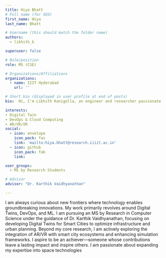 ```yaml
---
title: Hiya Bhatt
# Full name (for SEO)
first_name: Hiya
last_name: Bhatt

# Username (this should match the folder name)
authors:
  - likhith_k

superuser: false

# Role/position
role: MS (CSE)

# Organizations/Affiliations
organizations:
  - name: IIIT Hyderabad
    url: ''

# Short bio (displayed in user profile at end of posts)
bio:  Hi, I'm Likhith Kanigolla, an engineer and researcher passionate about Digital Twins. My research focuses on building smart city solutions, developing Digital Twins, and I am now exploring AR/VR Technologies. Automation is at the core of my approach. Driven by curiosity, I strive to innovate and contribute to space technologies.

interests:
- Digital Twin
- DevOps & Cloud Computing
- AR/VR/XR
social:
  - icon: envelope
    icon_pack: fas
    link: 'mailto:hiya.bhatt@research.iiiit.ac.in'
  - icon: github
    icon_pack: fab
    link:

user_groups:
  - MS by Research Students

# Advisor
advisor: "Dr. Karthik Vaidhyanathan"

---
```

I am always curious about new frontiers where technology enables groundbreaking innovations. My work primarily revolves around Digital Twins, DevOps, and ML. I am pursuing an MS by Research in Computer Science under the guidance of Dr. Karthik Vaidhyanathan, focusing on developing Digital Twins for Smart Cities to optimize infrastructure and urban planning. Beyond my core research, I am actively exploring the integration of AR/VR with smart city ecosystems and enhancing simulation frameworks. I aspire to be an achiever—someone whose contributions leave a lasting impact and inspire others. I am passionate about expanding my expertise into space technologies



